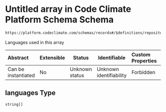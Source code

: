 # Untitled array in Code Climate Platform Schema Schema

```txt
https://platform.codeclimate.com/schemas/records#/$definitions/repository/properties/attributes/properties/languages
```

Languages used in this array


| Abstract            | Extensible | Status         | Identifiable            | Custom Properties | Additional Properties | Access Restrictions | Defined In                                            |
| :------------------ | ---------- | -------------- | ----------------------- | :---------------- | --------------------- | ------------------- | ----------------------------------------------------- |
| Can be instantiated | No         | Unknown status | Unknown identifiability | Forbidden         | Allowed               | none                | [records.json\*](records.json "open original schema") |

## languages Type

`string[]`
